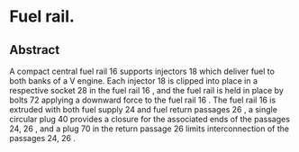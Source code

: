 # Fuel rail.

## Abstract
A compact central fuel rail 16 supports injectors 18 which deliver fuel to both banks of a V engine. Each injector 18 is clipped into place in a respective socket 28 in the fuel rail 16 , and the fuel rail is held in place by bolts 72 applying a downward force to the fuel rail 16 . The fuel rail 16 is extruded with both fuel supply 24 and fuel return passages 26 , a single circular plug 40 provides a closure for the associated ends of the passages 24, 26 , and a plug 70 in the return passage 26 limits interconnection of the passages 24, 26 .